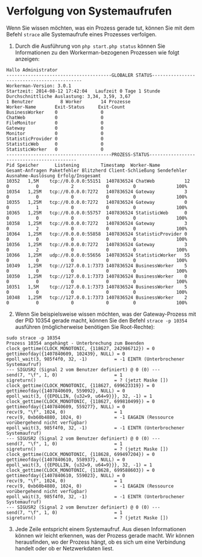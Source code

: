 # Verfolgung von Systemaufrufen

Wenn Sie wissen möchten, was ein Prozess gerade tut, können Sie mit dem Befehl ```strace``` alle Systemaufrufe eines Prozesses verfolgen.

1. Durch die Ausführung von ```php start.php status``` können Sie Informationen zu den Workerman-bezogenen Prozessen wie folgt anzeigen:

````
Hallo Administrator
---------------------------------------GLOBALER STATUS--------------------------------------------
Workerman-Version: 3.0.1
Startzeit: 2014-08-12 17:42:04   Laufzeit 0 Tage 1 Stunde
Durchschnittliche Auslastung: 3,34, 3,59, 3,67
1 Benutzer          8 Worker       14 Prozesse
Worker-Name       Exit-Status     Exit-Count
BusinessWorker    0                0
ChatWeb           0                0
FileMonitor       0                0
Gateway           0                0
Monitor           0                0
StatisticProvider 0                0
StatisticWeb      0                0
StatisticWorker   0                0
---------------------------------------PROZESS-STATUS-------------------------------------------
Pid	Speicher      Listening        Timestamp  Worker-Name       Gesamt-Anfragen Paketfehler Blitzherd Client-Schließung Sendefehler Ausnahme-Auslösung Erfolg/Insgesamt
10352	1,5M    tcp://0.0.0.0:55151  1407836524 ChatWeb           12             0          0            2            0         0               100%
10354	1,25M   tcp://0.0.0.0:7272   1407836524 Gateway           3              0          0            0            0         0               100%
10355	1,25M   tcp://0.0.0.0:7272   1407836524 Gateway           0              0          1            0            0         0               100%
10365	1,25M   tcp://0.0.0.0:55757  1407836524 StatisticWeb      0              0          0            0            0         0               100%
10358	1,25M   tcp://0.0.0.0:7272   1407836524 Gateway           3              0          2            0            0         0               100%
10364	1,25M   tcp://0.0.0.0:55858  1407836524 StatisticProvider 0              0          0            0            0         0               100%
10356	1,25M   tcp://0.0.0.0:7272   1407836524 Gateway           3              0          2            0            0         0               100%
10366	1,25M   udp://0.0.0.0:55656  1407836524 StatisticWorker   55             0          0            0            0         0               100%
10349	1,25M   tcp://127.0.0.1:7373 1407836524 BusinessWorker    5              0          0            0            0         0               100%
10350	1,25M   tcp://127.0.0.1:7373 1407836524 BusinessWorker    0              0          0            0            0         0               100%
10351	1,5M    tcp://127.0.0.1:7373 1407836524 BusinessWorker    5              0          0            0            0         0               100%
10348	1,25M   tcp://127.0.0.1:7373 1407836524 BusinessWorker    2              0          0            0            0         0               100%
````

2. Wenn Sie beispielsweise wissen möchten, was der Gateway-Prozess mit der PID 10354 gerade macht, können Sie den Befehl ```strace -p 10354``` ausführen (möglicherweise benötigen Sie Root-Rechte):

````
sudo strace -p 10354
Prozess 10354 angehängt - Unterbrechung zum Beenden
clock_gettime(CLOCK_MONOTONIC, {118627, 242986712}) = 0
gettimeofday({1407840609, 102439}, NULL) = 0
epoll_wait(3, 985f4f0, 32, -1)          = -1 EINTR (Unterbrochener Systemaufruf)
--- SIGUSR2 (Signal 2 vom Benutzer definiert) @ 0 (0) ---
send(7, "\f", 1, 0)                     = 1
sigreturn()                             = ? (jetzt Maske [])
clock_gettime(CLOCK_MONOTONIC, {118627, 699623319}) = 0
gettimeofday({1407840609, 559092}, NULL) = 0
epoll_wait(3, {{EPOLLIN, {u32=9, u64=9}}}, 32, -1) = 1
clock_gettime(CLOCK_MONOTONIC, {118627, 699810499}) = 0
gettimeofday({1407840609, 559277}, NULL) = 0
recv(9, "\f", 1024, 0)                  = 1
recv(9, 0xb60b4880, 1024, 0)            = -1 EAGAIN (Ressource vorübergehend nicht verfügbar)
epoll_wait(3, 985f4f0, 32, -1)          = -1 EINTR (Unterbrochener Systemaufruf)
--- SIGUSR2 (Signal 2 vom Benutzer definiert) @ 0 (0) ---
send(7, "\f", 1, 0)                     = 1
sigreturn()                             = ? (jetzt Maske [])
clock_gettime(CLOCK_MONOTONIC, {118628, 699497204}) = 0
gettimeofday({1407840610, 558937}, NULL) = 0
epoll_wait(3, {{EPOLLIN, {u32=9, u64=9}}}, 32, -1) = 1
clock_gettime(CLOCK_MONOTONIC, {118628, 699588603}) = 0
gettimeofday({1407840610, 559023}, NULL) = 0
recv(9, "\f", 1024, 0)                  = 1
recv(9, 0xb60b4880, 1024, 0)            = -1 EAGAIN (Ressource vorübergehend nicht verfügbar)
epoll_wait(3, 985f4f0, 32, -1)          = -1 EINTR (Unterbrochener Systemaufruf)
--- SIGUSR2 (Signal 2 vom Benutzer definiert) @ 0 (0) ---
send(7, "\f", 1, 0)                     = 1
sigreturn()                             = ? (jetzt Maske [])
````

3. Jede Zeile entspricht einem Systemaufruf. Aus diesen Informationen können wir leicht erkennen, was der Prozess gerade macht. Wir können herausfinden, wo der Prozess hängt, ob es sich um eine Verbindung handelt oder ob er Netzwerkdaten liest.
